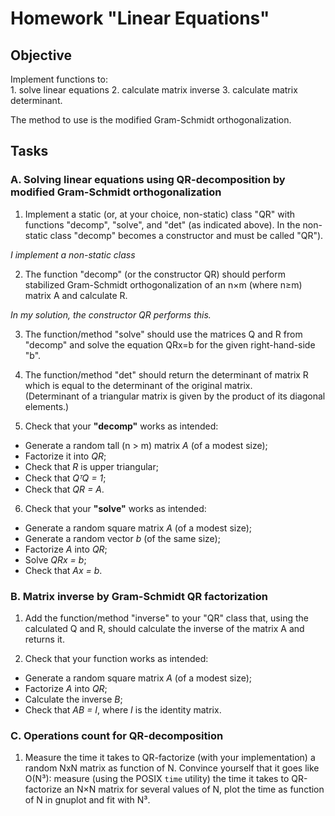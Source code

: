 # Homework "Linear Equations"

## Objective

Implement functions to:  
    1. solve linear equations
    2. calculate matrix inverse 
    3. calculate matrix determinant. 
   
The method to use is the modified Gram-Schmidt orthogonalization.

## Tasks

### A. Solving linear equations using QR-decomposition by modified Gram-Schmidt orthogonalization

1. Implement a static (or, at your choice, non-static) class "QR" with functions "decomp", "solve", and "det" (as indicated above). In the non-static class "decomp" becomes a constructor and must be called "QR").  

*I implement a non-static class*

2. The function "decomp" (or the constructor QR) should perform stabilized Gram-Schmidt orthogonalization of an n×m (where n≥m) matrix A and calculate R.

*In my solution, the constructor QR performs this.*

3. The function/method "solve" should use the matrices Q and R from "decomp" and solve the equation QRx=b for the given right-hand-side "b".

4. The function/method "det" should return the determinant of matrix R which is equal to the determinant of the original matrix.  
   (Determinant of a triangular matrix is given by the product of its diagonal elements.)

5. Check that your **"decomp"** works as intended:
- Generate a random tall (n > m) matrix *A* (of a modest size);
- Factorize it into *QR*;
- Check that *R* is upper triangular;
- Check that *QᵀQ = 1*;
- Check that *QR = A*.

6. Check that your **"solve"** works as intended:
- Generate a random square matrix *A* (of a modest size);
- Generate a random vector *b* (of the same size);
- Factorize *A* into *QR*;
- Solve *QRx = b*;
- Check that *Ax = b*.

### B. Matrix inverse by Gram-Schmidt QR factorization

1. Add the function/method "inverse" to your "QR" class that, using the calculated Q and R, should calculate the inverse of the matrix A and returns it.

2. Check that your function works as intended:
- Generate a random square matrix *A* (of a modest size);
- Factorize *A* into *QR*;
- Calculate the inverse *B*;
- Check that *AB = I*, where *I* is the identity matrix.

### C. Operations count for QR-decomposition

1. Measure the time it takes to QR-factorize (with your implementation) a random NxN matrix as function of N. Convince yourself that it goes like O(N³): measure (using the POSIX `time` utility) the time it takes to QR-factorize an N×N matrix for several values of N, plot the time as function of N in gnuplot and fit with N³.

